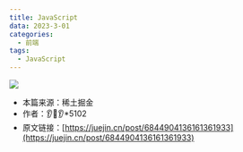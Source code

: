 ```yaml
---
title: JavaScript  
data: 2023-3-01
categories:
  - 前端
tags:
  - JavaScript
---
```


<img src='http://file.cqcdq.top/85CSh0R8PDlJFI374m1FLQmICohkcxhO/JavaScript.png'>
<!-- more -->

- 本篇来源：稀土掘金
- 作者：👂👀👂*5102
- 原文链接：[https://juejin.cn/post/6844904136161361933](https://juejin.cn/post/6844904136161361933)


